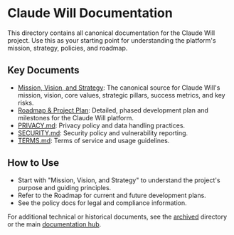 # Claude Will Documentation

This directory contains all canonical documentation for the Claude Will project. Use this as your starting point for understanding the platform's mission, strategy, policies, and roadmap.

## Key Documents

- [Mission, Vision, and Strategy](mission_vision_strategy.md): The canonical source for Claude Will's mission, vision, core values, strategic pillars, success metrics, and key risks.
- [Roadmap & Project Plan](roadmap_and_project_plan.md): Detailed, phased development plan and milestones for the Claude Will platform.
- [PRIVACY.md](PRIVACY.md): Privacy policy and data handling practices.
- [SECURITY.md](SECURITY.md): Security policy and vulnerability reporting.
- [TERMS.md](TERMS.md): Terms of service and usage guidelines.

## How to Use
- Start with "Mission, Vision, and Strategy" to understand the project's purpose and guiding principles.
- Refer to the Roadmap for current and future development plans.
- See the policy docs for legal and compliance information.

For additional technical or historical documents, see the [archived](../archived/) directory or the main [documentation hub](../pages/documentation.html).
